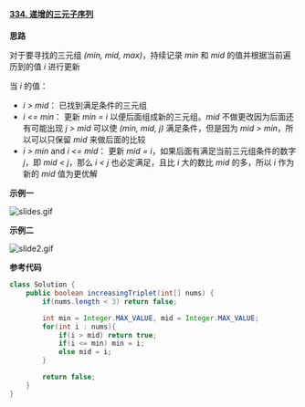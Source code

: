#### [334. 递增的三元子序列](https://leetcode-cn.com/problems/increasing-triplet-subsequence/solution/java-tan-xin-by-feilue-usn7/)

**思路**

对于要寻找的三元组 *(min, mid, max)*，持续记录 *min* 和 *mid* 的值并根据当前遍历到的值 *i* 进行更新


当 *i* 的值：
- *i* *>* *mid*： 已找到满足条件的三元组
- *i* *<=* *min*： 更新 *min* *=* *i* 以便后面组成新的三元组。*mid* 不做更改因为后面还有可能出现 *j* *>* *mid* 可以使 *(min, mid, j)* 满足条件，但是因为 *mid* *>* *min*，所以可以只保留 *mid* 来做后面的比较
- *i* *>* *min* and *i* *<=* *mid*： 更新 *mid* *=* *i*，如果后面有满足当前三元组条件的数字 *j*，即 *mid* *<* *j*，那么 *i* *<* *j* 也必定满足，且比 *i* 大的数比 *mid* 的多，所以 *i* 作为新的 *mid* 值为更优解

**示例一**

![slides.gif](https://pic.leetcode-cn.com/1641895583-JgpZHg-slides.gif)

**示例二**

![slide2.gif](https://pic.leetcode-cn.com/1641896798-MnDcqk-slide2.gif)

**参考代码**

```java
class Solution {
    public boolean increasingTriplet(int[] nums) {
        if(nums.length < 3) return false;

        int min = Integer.MAX_VALUE, mid = Integer.MAX_VALUE;
        for(int i : nums){
            if(i > mid) return true;
            if(i <= min) min = i;
            else mid = i;
        }

        return false;
    }
}
```

